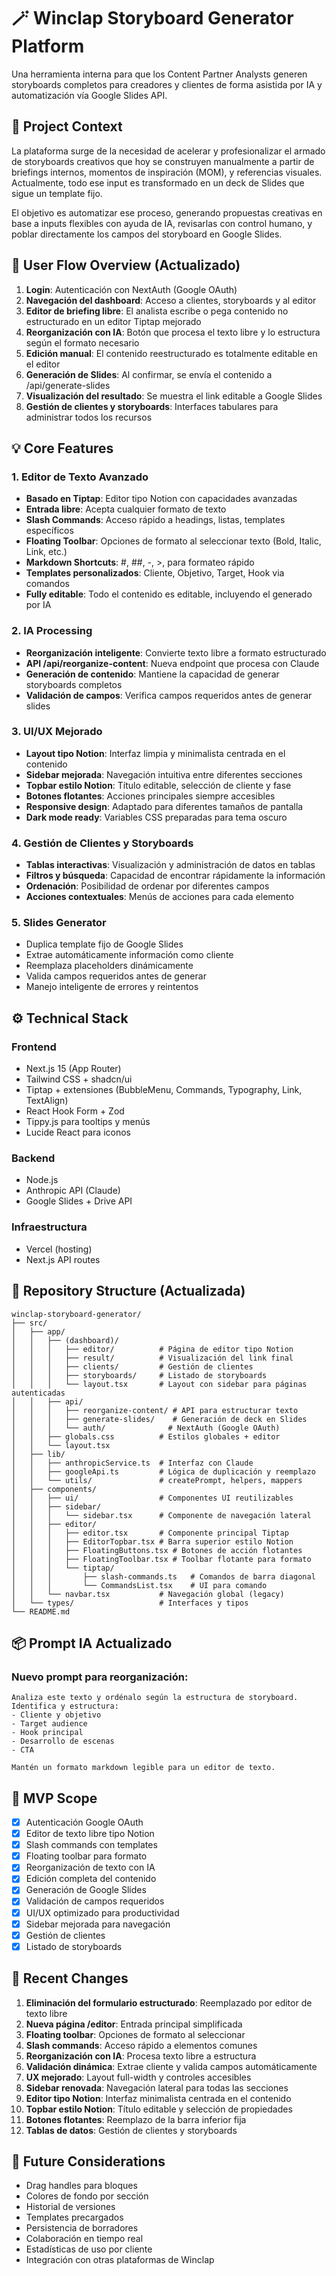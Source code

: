 # 🪄 Winclap Storyboard Generator Platform

Una herramienta interna para que los Content Partner Analysts generen storyboards completos para creadores y clientes de forma asistida por IA y automatización vía Google Slides API.

## 🎯 Project Context

La plataforma surge de la necesidad de acelerar y profesionalizar el armado de storyboards creativos que hoy se construyen manualmente a partir de briefings internos, momentos de inspiración (MOM), y referencias visuales. Actualmente, todo ese input es transformado en un deck de Slides que sigue un template fijo.

El objetivo es automatizar ese proceso, generando propuestas creativas en base a inputs flexibles con ayuda de IA, revisarlas con control humano, y poblar directamente los campos del storyboard en Google Slides.

## 👥 User Flow Overview (Actualizado)

1. **Login**: Autenticación con NextAuth (Google OAuth)
2. **Navegación del dashboard**: Acceso a clientes, storyboards y al editor
3. **Editor de briefing libre**: El analista escribe o pega contenido no estructurado en un editor Tiptap mejorado
4. **Reorganización con IA**: Botón que procesa el texto libre y lo estructura según el formato necesario
5. **Edición manual**: El contenido reestructurado es totalmente editable en el editor
6. **Generación de Slides**: Al confirmar, se envía el contenido a /api/generate-slides
7. **Visualización del resultado**: Se muestra el link editable a Google Slides
8. **Gestión de clientes y storyboards**: Interfaces tabulares para administrar todos los recursos

## 💡 Core Features

### 1. Editor de Texto Avanzado
- **Basado en Tiptap**: Editor tipo Notion con capacidades avanzadas
- **Entrada libre**: Acepta cualquier formato de texto
- **Slash Commands**: Acceso rápido a headings, listas, templates específicos
- **Floating Toolbar**: Opciones de formato al seleccionar texto (Bold, Italic, Link, etc.)
- **Markdown Shortcuts**: #, ##, -, >, para formateo rápido
- **Templates personalizados**: Cliente, Objetivo, Target, Hook via comandos
- **Fully editable**: Todo el contenido es editable, incluyendo el generado por IA

### 2. IA Processing
- **Reorganización inteligente**: Convierte texto libre a formato estructurado
- **API /api/reorganize-content**: Nueva endpoint que procesa con Claude
- **Generación de contenido**: Mantiene la capacidad de generar storyboards completos
- **Validación de campos**: Verifica campos requeridos antes de generar slides

### 3. UI/UX Mejorado
- **Layout tipo Notion**: Interfaz limpia y minimalista centrada en el contenido
- **Sidebar mejorada**: Navegación intuitiva entre diferentes secciones
- **Topbar estilo Notion**: Título editable, selección de cliente y fase
- **Botones flotantes**: Acciones principales siempre accesibles
- **Responsive design**: Adaptado para diferentes tamaños de pantalla
- **Dark mode ready**: Variables CSS preparadas para tema oscuro

### 4. Gestión de Clientes y Storyboards
- **Tablas interactivas**: Visualización y administración de datos en tablas
- **Filtros y búsqueda**: Capacidad de encontrar rápidamente la información
- **Ordenación**: Posibilidad de ordenar por diferentes campos
- **Acciones contextuales**: Menús de acciones para cada elemento

### 5. Slides Generator
- Duplica template fijo de Google Slides
- Extrae automáticamente información como cliente
- Reemplaza placeholders dinámicamente
- Valida campos requeridos antes de generar
- Manejo inteligente de errores y reintentos

## ⚙️ Technical Stack

### Frontend
- Next.js 15 (App Router)
- Tailwind CSS + shadcn/ui
- Tiptap + extensiones (BubbleMenu, Commands, Typography, Link, TextAlign)
- React Hook Form + Zod
- Tippy.js para tooltips y menús
- Lucide React para iconos

### Backend
- Node.js
- Anthropic API (Claude)
- Google Slides + Drive API

### Infraestructura
- Vercel (hosting)
- Next.js API routes

## 📁 Repository Structure (Actualizada)

```
winclap-storyboard-generator/
├── src/
│   ├── app/
│   │   ├── (dashboard)/
│   │   │   ├── editor/          # Página de editor tipo Notion
│   │   │   ├── result/          # Visualización del link final
│   │   │   ├── clients/         # Gestión de clientes
│   │   │   ├── storyboards/     # Listado de storyboards
│   │   │   └── layout.tsx       # Layout con sidebar para páginas autenticadas
│   │   ├── api/
│   │   │   ├── reorganize-content/ # API para estructurar texto
│   │   │   ├── generate-slides/    # Generación de deck en Slides
│   │   │   └── auth/              # NextAuth (Google OAuth)
│   │   ├── globals.css          # Estilos globales + editor
│   │   └── layout.tsx
│   ├── lib/
│   │   ├── anthropicService.ts  # Interfaz con Claude
│   │   ├── googleApi.ts         # Lógica de duplicación y reemplazo
│   │   └── utils/               # createPrompt, helpers, mappers
│   ├── components/
│   │   ├── ui/                  # Componentes UI reutilizables
│   │   ├── sidebar/
│   │   │   └── sidebar.tsx      # Componente de navegación lateral
│   │   ├── editor/
│   │   │   ├── editor.tsx       # Componente principal Tiptap
│   │   │   ├── EditorTopbar.tsx # Barra superior estilo Notion
│   │   │   ├── FloatingButtons.tsx # Botones de acción flotantes
│   │   │   ├── FloatingToolbar.tsx # Toolbar flotante para formato
│   │   │   └── tiptap/
│   │   │       ├── slash-commands.ts   # Comandos de barra diagonal
│   │   │       └── CommandsList.tsx    # UI para comando
│   │   └── navbar.tsx           # Navegación global (legacy)
│   └── types/                   # Interfaces y tipos
└── README.md
```

## 📦 Prompt IA Actualizado

### Nuevo prompt para reorganización:
```
Analiza este texto y ordénalo según la estructura de storyboard.
Identifica y estructura:
- Cliente y objetivo
- Target audience  
- Hook principal
- Desarrollo de escenas
- CTA

Mantén un formato markdown legible para un editor de texto.
```

## 🧪 MVP Scope

- [x] Autenticación Google OAuth
- [x] Editor de texto libre tipo Notion
- [x] Slash commands con templates
- [x] Floating toolbar para formato
- [x] Reorganización de texto con IA
- [x] Edición completa del contenido
- [x] Generación de Google Slides
- [x] Validación de campos requeridos
- [x] UI/UX optimizado para productividad
- [x] Sidebar mejorada para navegación
- [x] Gestión de clientes
- [x] Listado de storyboards

## 🔄 Recent Changes

1. **Eliminación del formulario estructurado**: Reemplazado por editor de texto libre
2. **Nueva página /editor**: Entrada principal simplificada
3. **Floating toolbar**: Opciones de formato al seleccionar
4. **Slash commands**: Acceso rápido a elementos comunes
5. **Reorganización con IA**: Procesa texto libre a estructura
6. **Validación dinámica**: Extrae cliente y valida campos automáticamente
7. **UX mejorado**: Layout full-width y controles accesibles
8. **Sidebar renovada**: Navegación lateral para todas las secciones
9. **Editor tipo Notion**: Interfaz minimalista centrada en el contenido
10. **Topbar estilo Notion**: Título editable y selección de propiedades
11. **Botones flotantes**: Reemplazo de la barra inferior fija
12. **Tablas de datos**: Gestión de clientes y storyboards

## 🚀 Future Considerations

- Drag handles para bloques
- Colores de fondo por sección
- Historial de versiones
- Templates precargados
- Persistencia de borradores
- Colaboración en tiempo real
- Estadísticas de uso por cliente
- Integración con otras plataformas de Winclap